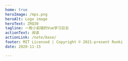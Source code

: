```yaml
---
home: true
heroImage: /mps.png
heroAlt: Logo image
heroText: ZRQ30
tagline: 一枚小前端的Vue学习日志
actionText: 阅读
actionLink: /note/base/
footer: MIT Licensed | Copyright © 2021-present Runki
date: 2020-11-15

---
```

